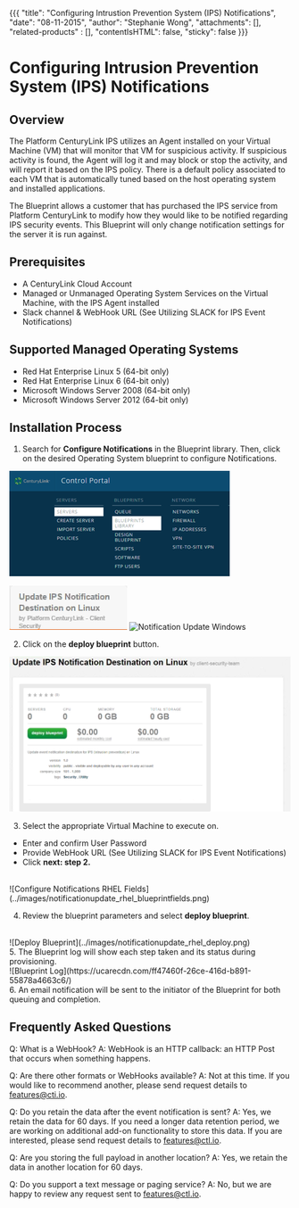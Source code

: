 {{{
  "title": "Configuring Intrustion Prevention System (IPS) Notifications",
  "date": "08-11-2015",
  "author": "Stephanie Wong",
  "attachments": [],
  "related-products" : [],
  "contentIsHTML": false,
  "sticky": false
}}}
# Configuring Intrusion Prevention System (IPS) Notifications

## Overview

The Platform CenturyLink IPS utilizes an Agent installed on your Virtual Machine (VM) that will monitor that VM for suspicious activity. If suspicious activity is found, the Agent will log it and may block or stop the activity, and will report it based on the IPS policy. There is a default policy associated to each VM that is automatically tuned based on the host operating system and installed applications.

The Blueprint allows a customer that has purchased the IPS service from Platform CenturyLink to modify how they would like to be notified regarding IPS security events. This Blueprint will only change notification settings for the server it is run against.

## Prerequisites

* A CenturyLink Cloud Account
* Managed or Unmanaged Operating System Services on the Virtual Machine, with the IPS Agent installed
* Slack channel & WebHook URL (See Utilizing SLACK for IPS Event Notifications)

## Supported Managed Operating Systems

* Red Hat Enterprise Linux 5 (64-bit only)
* Red Hat Enterprise Linux 6 (64-bit only)
* Microsoft Windows Server 2008 (64-bit only)
* Microsoft Windows Server 2012 (64-bit only)

## Installation Process

1. Search for **Configure Notifications** in the Blueprint library. Then, click on the desired Operating System blueprint to configure Notifications. 

  ![Control Portal](../images/notificationupdate_controlportal.png) 

  ![Notification Update RHEL](../images/notificationupdate_rhel_blueprintname.png) ![Notification Update Windows](notificationupdate_windows_blueprintname.png)

2. Click on the **deploy blueprint** button.

  ![Configure Notifications RHEL.png](../images/notificationupdate_rhel_configure.png)

3. Select the appropriate Virtual Machine to execute on.

  * Enter and confirm User Password
  * Provide WebHook URL (See Utilizing SLACK for IPS Event Notifications)
  * Click **next: step 2.**
 
<br>
![Configure Notifications RHEL Fields](../images/notificationupdate_rhel_blueprintfields.png)

4. Review the blueprint parameters and select **deploy blueprint**.
<br>
![Deploy Blueprint](../images/notificationupdate_rhel_deploy.png)
<br>
5. The Blueprint log will show each step taken and its status during provisioning.
<br>
![Blueprint Log](https://ucarecdn.com/ff47460f-26ce-416d-b891-55878a4663c6/)
<br>
6. An email notification will be sent to the initiator of the Blueprint for both queuing and completion.

## Frequently Asked Questions

Q: What is a WebHook?
A: WebHook is an HTTP callback: an HTTP Post that occurs when something happens.

Q: Are there other formats or WebHooks available?
A: Not at this time. If you would like to recommend another, please send request details to [features@cti.io](mailto:features@ctl.io).

Q: Do you retain the data after the event notification is sent?
A: Yes, we retain the data for 60 days.  If you need a longer data retention period, we are working on additional add-on functionality to store this data.  If you are interested, please send request details to [features@ctl.io](mailto:features@ctl.io).

Q: Are you storing the full payload in another location?
A: Yes, we retain the data in another location for 60 days.

Q: Do you support a text message or paging service?
A: No, but we are happy to review any request sent to [features@ctl.io](mailto:features@ctl.io).
